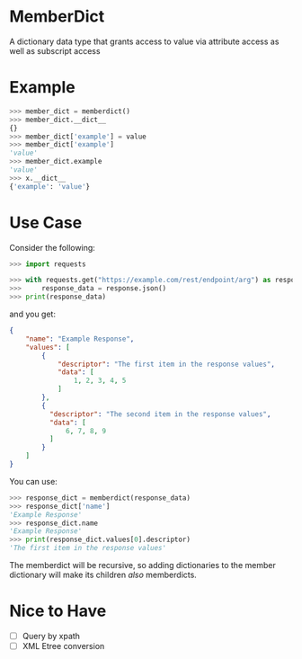 # MemberDict
A dictionary data type that grants access to value via attribute access as well as subscript access

# Example

```python
>>> member_dict = memberdict()
>>> member_dict.__dict__
{}
>>> member_dict['example'] = value
>>> member_dict['example']
'value'
>>> member_dict.example
'value'
>>> x.__dict__
{'example': 'value'}
```

# Use Case

Consider the following:

```python
>>> import requests

>>> with requests.get("https://example.com/rest/endpoint/arg") as response:
>>>     response_data = response.json()
>>> print(response_data)
```

and you get:

```json
{
    "name": "Example Response",
    "values": [
        {
            "descriptor": "The first item in the response values",
            "data": [
                1, 2, 3, 4, 5
            ]
        },
        {
          "descriptor": "The second item in the response values",
          "data": [
              6, 7, 8, 9
          ]
        }
    ]
}
```

You can use:

```python
>>> response_dict = memberdict(response_data)
>>> response_dict['name']
'Example Response'
>>> response_dict.name
'Example Response'
>>> print(response_dict.values[0].descriptor)
'The first item in the response values'
```

The memberdict will be recursive, so adding dictionaries to the member dictionary will make its children _also_ memberdicts.

# Nice to Have

- [ ] Query by xpath
- [ ] XML Etree conversion
